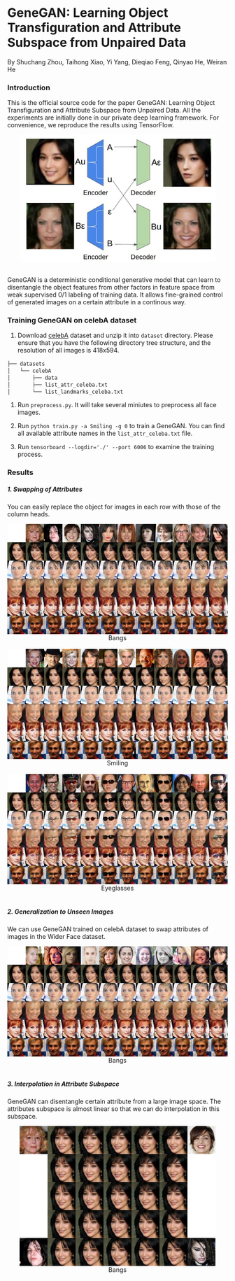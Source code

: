 # GeneGAN: Learning Object Transfiguration and Attribute Subspace from Unpaired Data

By Shuchang Zhou, Taihong Xiao, Yi Yang, Dieqiao Feng, Qinyao He, Weiran He

### Introduction

This is the official source code for the paper GeneGAN: Learning Object Transfiguration 
and Attribute Subspace from Unpaired Data. All the experiments are initially done in 
our private deep learning framework. For convenience, we reproduce the results using TensorFlow.

<div align="center">
<img align="center" src="images/cross.jpg" width="450" alt="cross">
</div> 
<br/>

GeneGAN is a deterministic conditional generative model that can learn to disentangle the object
features from other factors in feature space from weak supervised 0/1 labeling of training data.
It allows fine-grained control of generated images on a certain attribute in a continous way.

### Training GeneGAN on celebA dataset

1.  Download [celebA](http://mmlab.ie.cuhk.edu.hk/projects/CelebA.html) dataset and unzip it into 
`dataset` directory. Please ensure that you have the following directory tree structure, and the 
resolution of all images is 418x594.
```
├── datasets
│   └── celebA
│       ├── data
│       ├── list_attr_celeba.txt
│       └── list_landmarks_celeba.txt
```

1.  Run `preprocess.py`. It will take several miniutes to preprocess all face images. 

1.  Run `python train.py -a Smiling -g 0` to train a GeneGAN. You can find all available 
attribute names in the `list_attr_celeba.txt` file. 

1.  Run `tensorboard --logdir='./' --port 6006` to examine the training process.

### Results


##### 1. Swapping of Attributes 

You can easily replace the object for images in each row with those of the column heads. 

<div align="center">
<img align="center" src="images/hair.jpg" alt="Bangs">
<center>Bangs</center>
</div>
<br/>

<div style="text-align: center">
<img align="center" src="images/smiling.jpg" alt="Smiling">
<center>Smiling</center>
</div>
<br/>

<div style="text-align: center">
<img align="center" src="images/glasses.jpg" alt="Eyeglasses">
<center>Eyeglasses</center>
</div>
<br/>


##### 2. Generalization to Unseen Images 

We can use GeneGAN trained on celebA dataset to swap attributes of images in the Wider Face dataset.

<div style="text-align: center">
<img align="center" src="images/unseen.jpg" alt="unseen">
<center>Bangs</center>
</div>
<br/>

##### 3. Interpolation in Attribute Subspace

GeneGAN can disentangle certain attribute from a large image space. The attributes subspace is almost linear 
so that we can do interpolation in this subspace.

<div style="text-align: center">
<img align="center" src="images/interpolation.jpg" alt="Eyeglasses">
<center>Bangs</center>
</div>
<br/>

